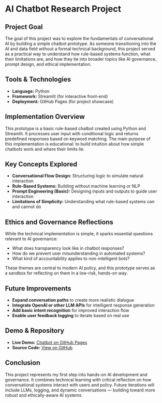 # AI Chatbot Research Project

## Project Goal

The goal of this project was to explore the fundamentals of conversational AI by building a simple chatbot prototype. As someone transitioning into the AI and data field without a formal technical background, this project served as a practical way to understand how rule-based systems function, what their limitations are, and how they tie into broader topics like AI governance, prompt design, and ethical implementation.

## Tools & Technologies

- **Language:** Python  
- **Framework:** Streamlit (for interactive front-end)  
- **Deployment:** GitHub Pages (for project showcase)

## Implementation Overview

This prototype is a basic rule-based chatbot created using Python and Streamlit. It processes user input with conditional logic and returns predefined responses based on keyword matching. The main purpose of this implementation is educational: to build intuition about how simple chatbots work and where their limits lie.

## Key Concepts Explored

- **Conversational Flow Design:** Structuring logic to simulate natural interaction  
- **Rule-Based Systems:** Building without machine learning or NLP  
- **Prompt Engineering (Basic):** Designing inputs and outputs to guide user interaction  
- **Limitations of Simplicity:** Understanding what rule-based systems can and cannot do

## Ethics and Governance Reflections

While the technical implementation is simple, it sparks essential questions relevant to AI governance:

- What does transparency look like in chatbot responses?
- How do we prevent user misunderstanding in automated systems?
- What kind of accountability applies to non-intelligent bots?

These themes are central to modern AI policy, and this prototype serves as a sandbox for reflecting on them in a low-risk, hands-on way.

## Future Improvements

- **Expand conversation paths** to create more realistic dialogue  
- **Integrate OpenAI or other LLM APIs** for intelligent response generation  
- **Add basic intent recognition** for improved interaction flow  
- **Enable user feedback logging** to iterate based on real use

## Demo & Repository

- **Live Demo:** [Chatbot on GitHub Pages](https://gabrijelam1.github.io/ai-chatbot-research/)  
- **Source Code:** [View on GitHub](https://github.com/gabrijelam1/ai-chatbot-research)

## Conclusion

This project represents my first step into hands-on AI development and governance. It combines technical learning with critical reflection on how conversational systems interact with users and policy. Future iterations will include LLMs, logging, and dynamic conversations — building toward more robust and ethically-aware AI systems.